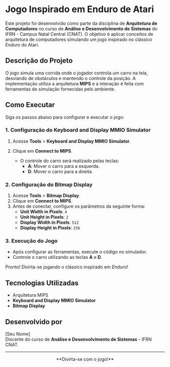 # Jogo Inspirado em Enduro de Atari

Este projeto foi desenvolvido como parte da disciplina de **Arquitetura de Computadores** no curso de **Análise e Desenvolvimento de Sistemas** do IFRN - Campus Natal Central (CNAT). O objetivo é aplicar conceitos de arquitetura de computadores simulando um jogo inspirado no clássico *Enduro* do Atari.

## Descrição do Projeto

O jogo simula uma corrida onde o jogador controla um carro na tela, desviando de obstáculos e mantendo o controle da posição. A implementação utiliza a arquitetura **MIPS** e a interação é feita com ferramentas de simulação fornecidas pelo ambiente.

## Como Executar

Siga os passos abaixo para configurar e executar o jogo:

### 1. Configuração do **Keyboard and Display MMIO Simulator**
1. Acesse **Tools** > **Keyboard and Display MMIO Simulator**.
2. Clique em **Connect to MIPS**.

   - O controle do carro será realizado pelas teclas:
     - **A**: Mover o carro para a esquerda.
     - **D**: Mover o carro para a direita.

### 2. Configuração do **Bitmap Display**
1. Acesse **Tools** > **Bitmap Display**.
2. Clique em **Connect to MIPS**.
3. Antes de conectar, configure os parâmetros da seguinte forma:
   - **Unit Width in Pixels**: `4`
   - **Unit Height in Pixels**: `2`
   - **Display Width in Pixels**: `512`
   - **Display Height in Pixels**: `256`

### 3. Execução do Jogo
- Após configurar as ferramentas, execute o código no simulador.
- Controle o carro utilizando as teclas **A** e **D**.

Pronto! Divirta-se jogando o clássico inspirado em *Enduro*!

## Tecnologias Utilizadas
- Arquitetura MIPS
- **Keyboard and Display MMIO Simulator**
- **Bitmap Display**

## Desenvolvido por
[Seu Nome]  
Discente do curso de **Análise e Desenvolvimento de Sistemas** - IFRN CNAT.

---

<div align="center">
 **Divirta-se com o jogo!**  
</div>
